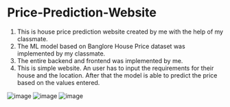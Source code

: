 # Price-Prediction-Website

1) This is house price prediction website created by me with the help of my classmate.
2) The ML model based on Banglore House Price dataset was implemented by my classmate.
3) The entire backend and frontend was implemented by me.
4) This is simple website. An user has to input the requirements for their house and the location. After that the model is able to predict the price based on the values entered.

![image](https://user-images.githubusercontent.com/111725804/222966495-65405457-2df8-48ba-a22d-efe835cde37d.png)
![image](https://user-images.githubusercontent.com/111725804/222966562-602f2bbd-f8a1-4536-b7fd-611a8ef6a897.png)
![image](https://user-images.githubusercontent.com/111725804/222966586-1829dbc3-8da4-4f95-a488-fb3be683c890.png)

